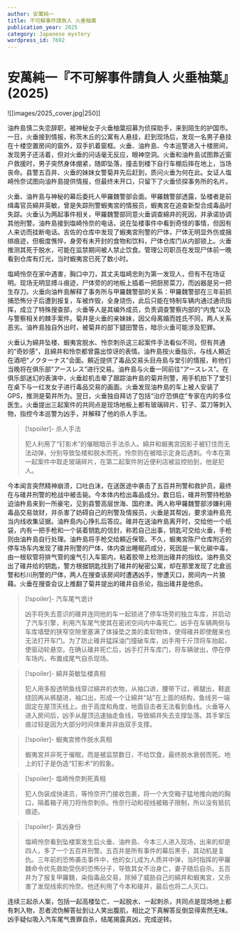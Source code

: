 ```yaml
---
author: 安萬純一
title: 不可解事件請負人 火垂柚葉
publication_year: 2025
category: Japanese mystery
wordpress_id: 7692
---
```


# 安萬純一『不可解事件請負人 火垂柚葉』(2025)

![[images/2025_cover.jpg|250]]

油杵島慎二失恋辞职，被神秘女子火垂柚葉招募为侦探助手，来到陌生的护国市。一日，火垂接到情报，称茨木丘的公寓有人悬挂，赶到现场后，发现一名男子悬挂在十楼空置房间的窗外，双手扒着窗框。火垂、油杵島、今本巡警进入十楼房间，发现男子还活着，但对火垂的问话毫无反应，眼神空洞。火垂和油杵島试图靠近窗户救援时，男子突然身体绷紧，随即坠落，撞击到楼下自行车棚后摔在地上，当场丧命。县警五百井、火垂的妹妹女警菊井先后赶到，质问火垂为何在此。女证人塩崎怜奈试图向油杵島提供情报，但最终未开口，只留下了火垂侦探事务所的名片。

火垂、油杵島与神秘的幕后委托人甲羅魏警部会面。甲羅魏警部透露，坠楼者是前缉毒官员綿井英敏，曾是失踪刑警蝦夷宮的情报员，蝦夷宮在追查新型合成毒品时失踪。火垂认为两起事件相关，甲羅魏警部同意火垂调查綿井的死因，并承诺协调其他刑警。油杵島接到塩崎怜奈的电话，说在坠楼事件中看到奇怪的事情，但因有人来访而挂断电话。吉佐的仓库中发现了蝦夷宮刑警的尸体，尸体无明显外伤或捆绑痕迹，但极度憔悴，身旁有未开封的食物和饮料，尸体仓库门从内部锁上。火垂推测其死于脱水，可能在监禁期间被人禁止饮食。管理公司职员在发现尸体前一晚看到仓库有灯光，当时蝦夷宮已死了数小时。

塩崎怜奈在家中遇害，胸口中刀，其丈夫塩崎忠則为第一发现人，但有不在场证明。现场无明显搏斗痕迹，尸体旁的的地板上插着一把厨房菜刀，而凶器是另一把生存刀。火垂向油杵島解释了事务所与甲羅魏警部的关系：甲羅魏警部在三年前抓捕恐怖分子后遭到报复，车被炸毁，全身烧伤，此后只能在特制车辆内通过通讯指挥，成立了特殊搜查部，火垂等人是其编外成员，负责调查警察内部的“内鬼”以及与警察相关的棘手案件。菊井是火垂的亲妹妹，因父母离婚而姓氏不同，两人关系恶劣。油杵島独自外出时，被菊井的部下鑓田警告，暗示火垂可能涉及犯罪。

火垂认为綿井坠楼、蝦夷宮脱水、怜奈刺杀这三起案件手法看似不同，但有共通的“奇妙感”，且綿井和怜奈都曾露出惊讶的表情。油杵島按火垂指示，与线人頼近在酒吧“ノクターナス”会面。頼近提供了毒品交易头目舟島与堂引的情报，称他们当晚将在俱乐部“アースレス”进行交易。油杵島与火垂一同前往“アースレス”。在俱乐部迷幻的表演中，火垂趁机击晕了跟踪油杵島的菊井刑警，用手机拍下了堂引在桌下与一红发女子进行毒品交易的画面。火垂发现油杵島的车上被人安装了 GPS，推测是菊井所为。翌日，火垂独自拜访了包括“治疗恐惧症”专家在内的多位医生。火垂提出三起案件的共同点是现场地板上都有玻璃碎片、钉子、菜刀等刺入物，指控今本巡警为凶手，并解释了他的杀人手法。

> [!spoiler]- 杀人手法
> 
> 犯人利用了“钉影术”的催眠暗示手法杀人。綿井和蝦夷宮因影子被钉住而无法动弹，分别导致坠楼和脱水而死，怜奈则在被暗示定身后遇刺。今本在第一起案件中取走玻璃碎片，在第二起案件附近便利店被监控拍到，他是犯人。

今本闻言突然精神崩溃，口吐白沫，在送医途中袭击了五百井刑警和救护员，最终在与碓井刑警的枪战中被击毙。今本体内检出毒品成分。数日后，碓井刑警持枪胁迫油杵島来到一所豪宅，见到县警高层世海、国府津。两人称甲羅魏警部涉嫌利用毒品交易敛财，并杀害了妨碍自己的刑警及情报员，火垂是其帮凶，要求油杵島充当内线收集证据。油杵島内心挣扎后答应。碓井在送油杵島离开时，交给他一个纸袋，内有一把手枪和一个装着钥匙的信封，称若自己出事，钥匙可交给火垂，手枪则由油杵島自行处理。油杵島将手枪交给頼近保管。不久，蝦夷宮陈尸仓库附近的停车场车内发现了碓井刑警的尸体，体内查出睡眠药成分，死因是一氧化碳中毒，由一根软管将排气管的废气引入车窗内，粘着胶带上检测出碓井的指纹。油杵島交出了碓井给的钥匙，警方根据钥匙找到了碓井的秘密公寓，却在那里发现了北倉巡警和杉川刑警的尸体，两人在搜查该房间时遭遇凶手，惨遭灭口，房间内一片狼藉。火垂在搜查会议上推翻了菊井提出的碓井自杀论，指出碓井是他杀。

> [!spoiler]- 汽车尾气诡计
> 
> 凶手将失去意识的碓井连同他的车一起锁进了停车场旁的独立车库，并启动了汽车引擎，利用汽车尾气使其在密闭空间内中毒死亡。凶手在车辆两侧与车库墙壁的狭窄空隙里塞满了体操垫之类的柔软物体，使得碓井即使醒来也无法打开车门。为了防止碓井猛踩油门撞破车库，凶手用千斤顶将车抬起，使驱动轮悬空。在确认碓井死亡后，凶手打开车库门，将车辆驶出，停在停车场内，布置成尾气自杀现场。

> [!spoiler]- 綿井英敏坠楼真相
> 
> 犯人用多股透明鱼线穿过綿井的衣物，从袖口进，腰带下过，裤腿出，鞋底绕回再从裤腿进，袖口出，形成一个让綿井“站”在上面的结构，鱼线另一端固定在屋顶天线上。由于高度和角度，地面目击者无法看到鱼线。火垂等人进入房间后，凶手从屋顶迅速抽走鱼线，导致綿井失去支撑坠落。其手掌压痕过轻是因为大部分时间体重并非由双手支撑。

> [!spoiler]- 蝦夷宮修作脱水真相
> 
> 蝦夷宮并非死于催眠，而是被监禁数日，不给饮食，最终脱水衰弱而死。地上的钉子是伪造“钉影术”的假象。

> [!spoiler]- 塩崎怜奈刺死真相
> 
> 犯人伪装成快递员，等怜奈开门接收包裹，将一个大空箱子猛地推向她的胸口，隔着箱子用刀将怜奈刺杀。怜奈行动和视线被箱子限制，所以没有抵抗痕迹。

> [!spoiler]- 真凶身份
> 
> 塩崎怜奈看到坠楼案发生后火垂、油杵島、今本三人进入现场，出来的却是四人，多了一个五百井刑警。五百井是所有事件的幕后黑手，其动机是复仇。三年前的恐怖袭击事件中，他的女儿成为人质并中弹，当时指挥的甲羅魏命令优先救助受伤的恐怖分子，导致其女不治身亡，妻子随后自杀。五百井为了报复甲羅魏，染指毒品交易，除掉了威胁自己的綿井和蝦夷宮，又杀害了发现线索的怜奈。他还利用了今本和碓井，最后也将二人灭口。

连续三起杀人案，包括一起高楼坠亡、一起脱水、一起刺杀，共同点是现场地上都有刺入物，忍者流伪解答扯到让人笑出腹肌，相比之下真解答反倒显得索然无味。凶手疑似吸入汽车尾气畏罪自杀，结尾揭露真凶，完成逆转。

